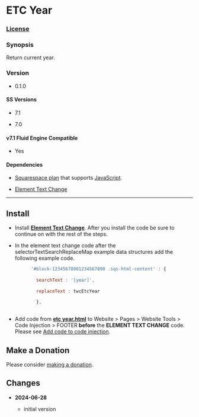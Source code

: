 # ETC Year

### [License][1]

### Synopsis

Return current year.

### Version

  * 0.1.0

#### SS Versions

  * 7.1
  
  * 7.0

#### v7.1 Fluid Engine Compatible

  * Yes

#### Dependencies

  * [Squarespace plan][2] that supports [JavaScript][3].
  
  * [Element Text Change][4]

---

## Install

* Install **[Element Text Change][5]**. After you install the code be sure to
  continue on with the rest of the steps.
  
* In the element text change code after the selectorTextSearchReplaceMap example
  data structures add the following example code.
  
  ```javascript
        '#block-12345678901234567890 .sqs-html-content' : {
        
          searchText : '[year]',
          
          replaceText : twcEtcYear
          
          },
          
  ```
  
* Add code from **[etc year.html][6]** to Website > Pages > Website Tools >
  Code Injection > FOOTER **before** the **ELEMENT TEXT CHANGE** code. Please
  see [Add code to code injection][7].

## Make a Donation

Please consider [making a donation][8].

## Changes

<!-- * **2022-10-10**

  * check text includes instead of ==
  * bumped version to 0.1.1
  -->
* **2024-06-28**

  * initial version

[1]: https://github.com/tomsWebConsulting/twcsl/blob/main/LICENSE.txt#L1
[2]: https://www.squarespace.com/pricing
[3]: https://en.wikipedia.org/wiki/JavaScript
[4]: https://github.com/tomsWebConsulting/twcsl/tree/main/Element/Element%20Text%20Change
[5]: https://github.com/tomsWebConsulting/twcsl/tree/main/Element/Element%20Text%20Change#element-text-change
[6]: etc%20year.html#L1
[7]: https://support.squarespace.com/hc/en-us/articles/205815908-Using-code-injection#toc-add-code-to-code-injection
[8]: https://github.com/tomsWebConsulting/twcsl#make-a-donation
